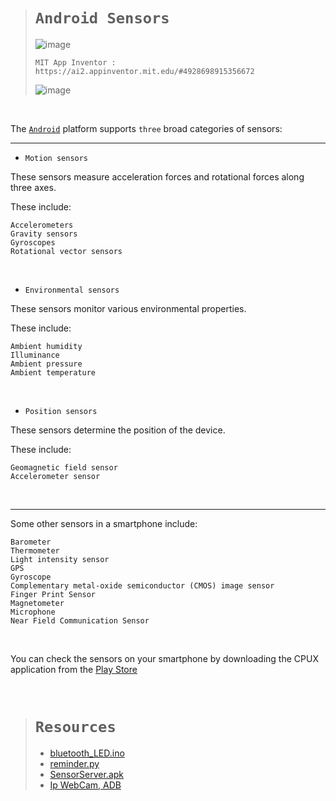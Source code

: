 > # `Android Sensors`
>
> ![image](https://github.com/imvickykumar999/Android-Sensors/assets/50515418/5871e008-96ea-42c3-be17-2c33e790dc8d)
>
>     MIT App Inventor : https://ai2.appinventor.mit.edu/#4928698915356672
> 
> ![image](https://github.com/imvickykumar999/Android-Sensors/assets/50515418/3ef3e137-7e1d-4fe3-8716-c05ae06eff72)

<br>

The [`Android`](https://source.android.com/docs/core/interaction/sensors/sensor-types) platform supports `three` broad categories of sensors: 

-----------------

- `Motion sensors`

These sensors measure acceleration forces and rotational forces along three axes.

These include:

    Accelerometers
    Gravity sensors
    Gyroscopes
    Rotational vector sensors

<br>

- `Environmental sensors`

These sensors monitor various environmental properties.

These include:

    Ambient humidity
    Illuminance
    Ambient pressure
    Ambient temperature

<br>


- `Position sensors`

These sensors determine the position of the device.

These include:

    Geomagnetic field sensor
    Accelerometer sensor

<br>

----------------

Some other sensors in a smartphone include: 

    Barometer
    Thermometer
    Light intensity sensor
    GPS
    Gyroscope
    Complementary metal-oxide semiconductor (CMOS) image sensor
    Finger Print Sensor
    Magnetometer
    Microphone
    Near Field Communication Sensor

<br>

You can check the sensors on your smartphone by downloading the CPUX application from the [Play Store](https://play.google.com/store/apps/details?id=com.abs.cpu_z_advance&hl=en&gl=US)

<br>

> # `Resources`
>
>- [bluetooth_LED.ino](https://github.com/imvickykumar999/Home-Automation-Project/blob/main/bluetooth_LED/bluetooth_LED.ino)
>- [reminder.py](https://github.com/imvickykumar999/Arduino-Bluetooth-Reminder/blob/main/reminder.py)
>- [SensorServer.apk](https://github.com/umer0586/SensorServer/releases)
>- [Ip WebCam, ADB](https://stackoverflow.com/a/42529041/11493297)
